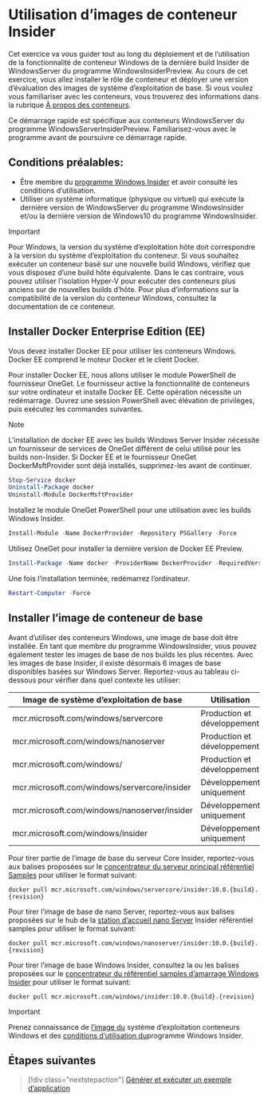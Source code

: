
# <a name="using-insider-container-images"></a>Utilisation d’images de conteneur Insider

Cet exercice va vous guider tout au long du déploiement et de l’utilisation de la fonctionnalité de conteneur Windows de la dernière build Insider de WindowsServer du programme WindowsInsiderPreview. Au cours de cet exercice, vous allez installer le rôle de conteneur et déployer une version d’évaluation des images de système d’exploitation de base. Si vous voulez vous familiariser avec les conteneurs, vous trouverez des informations dans la rubrique [À propos des conteneurs](../about/index.md).

Ce démarrage rapide est spécifique aux conteneurs WindowsServer du programme WindowsServerInsiderPreview. Familiarisez-vous avec le programme avant de poursuivre ce démarrage rapide.

## <a name="prerequisites"></a>Conditions préalables:

- Être membre du [programme Windows Insider](https://insider.windows.com/GettingStarted) et avoir consulté les conditions d’utilisation.
- Utiliser un système informatique (physique ou virtuel) qui exécute la dernière version de WindowsServer du programme WindowsInsider et/ou la dernière version de Windows10 du programme WindowsInsider.

> [!IMPORTANT]
> Pour Windows, la version du système d’exploitation hôte doit correspondre à la version du système d’exploitation du conteneur. Si vous souhaitez exécuter un conteneur basé sur une nouvelle build Windows, vérifiez que vous disposez d’une build hôte équivalente. Dans le cas contraire, vous pouvez utiliser l’isolation Hyper-V pour exécuter des conteneurs plus anciens sur de nouvelles builds d’hôte. Pour plus d’informations sur la compatibilité de la version du conteneur Windows, consultez la documentation de ce conteneur.

## <a name="install-docker-enterprise-edition-ee"></a>Installer Docker Enterprise Edition (EE)

Vous devez installer Docker EE pour utiliser les conteneurs Windows. Docker EE comprend le moteur Docker et le client Docker.

Pour installer Docker EE, nous allons utiliser le module PowerShell de fournisseur OneGet. Le fournisseur active la fonctionnalité de conteneurs sur votre ordinateur et installe Docker EE. Cette opération nécessite un redémarrage. Ouvrez une session PowerShell avec élévation de privilèges, puis exécutez les commandes suivantes.

> [!NOTE]
> L’installation de docker EE avec les builds Windows Server Insider nécessite un fournisseur de services de OneGet différent de celui utilisé pour les builds non-Insider. Si Docker EE et le fournisseur OneGet DockerMsftProvider sont déjà installés, supprimez-les avant de continuer.

```powershell
Stop-Service docker
Uninstall-Package docker
Uninstall-Module DockerMsftProvider
```

Installez le module OneGet PowerShell pour une utilisation avec les builds Windows Insider.

```powershell
Install-Module -Name DockerProvider -Repository PSGallery -Force
```

Utilisez OneGet pour installer la dernière version de Docker EE Preview.

```powershell
Install-Package -Name docker -ProviderName DockerProvider -RequiredVersion Preview
```

Une fois l’installation terminée, redémarrez l’ordinateur.

```powershell
Restart-Computer -Force
```

## <a name="install-base-container-image"></a>Installer l’image de conteneur de base

Avant d’utiliser des conteneurs Windows, une image de base doit être installée. En tant que membre du programme WindowsInsider, vous pouvez également tester les images de base de nos builds les plus récentes. Avec les images de base Insider, il existe désormais 6 images de base disponibles basées sur Windows Server. Reportez-vous au tableau ci-dessous pour vérifier dans quel contexte les utiliser:

| Image de système d’exploitation de base                       | Utilisation                      |
|-------------------------------------|----------------------------|
| mcr.microsoft.com/windows/servercore         | Production et développement |
| mcr.microsoft.com/windows/nanoserver              | Production et développement |
| mcr.microsoft.com/windows/              | Production et développement |
| mcr.microsoft.com/windows/servercore/insider | Développement uniquement           |
| mcr.microsoft.com/windows/nanoserver/insider        | Développement uniquement           |
| mcr.microsoft.com/windows/insider        | Développement uniquement           |

Pour tirer partie de l’image de base du serveur Core Insider, reportez-vous aux balises proposées sur le [concentrateur du serveur principal référentiel Samples](https://hub.docker.com/_/microsoft-windows-servercore-insider) pour utiliser le format suivant:

```console
docker pull mcr.microsoft.com/windows/servercore/insider:10.0.{build}.{revision}
```

Pour tirer l’image de base de nano Server, reportez-vous aux balises proposées sur le hub de la [station d’accueil nano Server](https://store.docker.com/_/microsoft-windows-nanoserver-insider) Insider référentiel samples pour utiliser le format suivant:

```console
docker pull mcr.microsoft.com/windows/nanoserver/insider:10.0.{build}.{revision}
```

Pour tirer l’image de base Windows Insider, consultez la ou les balises proposées sur le [concentrateur du référentiel samples d’amarrage Windows Insider](https://store.docker.com/_/microsoft-windows-insider) pour utiliser le format suivant:

```console
docker pull mcr.microsoft.com/windows/insider:10.0.{build}.{revision}
```

> [!IMPORTANT]
> Prenez connaissance de [l’image du](../EULA.md ) système d’exploitation conteneurs Windows et des [conditions d’utilisation du](https://www.microsoft.com/software-download/windowsinsiderpreviewserver)programme Windows Insider.

## <a name="next-steps"></a>Étapes suivantes

> [!div class="nextstepaction"]
> [Générer et exécuter un exemple d’application](./Nano-RS3-.NET-Core-and-PS.md)
